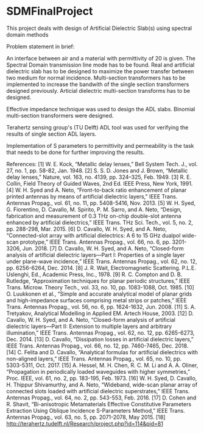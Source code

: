 # SDMFinalProject
This project deals with design of Artificial Dielectric Slab(s) using spectral domain methods

Problem statement in brief:

An interface between air and a material with permittivity of 20 is given. 
The Spectral Domain transmission line mode has to be found.
Real and artificial dielectric slab has to be designed to maximize the power transfer between two medium for normal incidence.
Multi-section transformers has to be implemented to increase the bandwith of the single section transformers designed previously.
Articial dielectric multi-section transforms has to be designed.

Effective impedance technique was used to design the ADL slabs.
Binomial multi-section transformers were designed.

Terahertz sensing group's (TU Delft) ADL tool was used for verifying the results of single section ADL layers.

Implementation of S parameters to permittivity and permeability is the task that needs to be done for further improving the results.

References:
[1] W. E. Kock, “Metallic delay lenses,” Bell System Tech. J., vol. 27, no. 1, pp. 58-82, Jan. 1948.
[2] S. S. D. Jones and J. Brown, “Metallic delay lenses,” Nature, vol. 163, no. 4139, pp. 324–325, Feb. 1949.
[3] R. E. Collin, Field Theory of Guided Waves, 2nd Ed. IEEE Press, New York, 1991.
[4] W. H. Syed and A. Neto, “Front-to-back ratio enhancement of planar printed antennas by means of
artificial dielectric layers,” IEEE Trans. Antennas Propag., vol. 61, no. 11, pp. 5408-5416, Nov. 2013.
[5] W. H. Syed, G. Fiorentino, D. Cavallo, M. Spirito, P. M. Sarro, and A. Neto, “Design, fabrication and
measurement of 0.3 THz on-chip double-slot antenna enhanced by artificial dielectrics,” IEEE Trans.
THz Sci. Tech., vol. 5, no. 2, pp. 288-298, Mar. 2015.
[6] D. Cavallo, W. H. Syed, and A. Neto, “Connected-slot array with artificial dielectrics: A 6 to 15 GHz dualpol wide-scan prototype,” IEEE Trans. Antennas Propag., vol. 66, no. 6, pp. 3201-3206, Jun. 2018.
[7] D. Cavallo, W. H. Syed, and A. Neto, “Closed-form analysis of artificial dielectric layers—Part I:
Properties of a single layer under plane-wave incidence,” IEEE Trans. Antennas Propag., vol. 62, no. 12,
pp. 6256-6264, Dec. 2014.
[8] J. R. Wait, Electromagnetic Scattering. P.L.E. Uslenghi, Ed., Academic Press, Inc., 1978.
[9] R. C. Compton and D. B. Rutledge, “Approximation techniques for planar periodic structures,” IEEE
Trans. Microw. Theory Tech., vol. 33, no. 10, pp. 1083-1088, Oct. 1985.
[10] O. Luukkonen et al., “Simple and accurate analytical model of planar grids and high-impedance surfaces
comprising metal strips or patches,” IEEE Trans. Antennas Propag., vol. 56, no. 6, pp. 1624-1632, Jun.
2008.
[11] S. A. Tretyakov, Analytical Modelling in Applied EM. Artech House, 2003.
[12] D. Cavallo, W. H. Syed, and A. Neto, “Closed-form analysis of artificial dielectric layers—Part II:
Extension to multiple layers and arbitrary illumination,” IEEE Trans. Antennas Propag., vol. 62, no. 12,
pp. 6265-6273, Dec. 2014.
[13] D. Cavallo, “Dissipation losses in artificial dielectric layers,” IEEE Trans. Antennas Propag., vol. 66, no.
12, pp. 7460-7465, Dec. 2018.
[14] C. Felita and D. Cavallo, “Analytical formulas for artificial dielectrics with non-aligned layers,” IEEE
Trans. Antennas Propag., vol. 65, no. 10, pp. 5303-5311, Oct. 2017.
[15] A. Hessel, M. H. Chen, R. C. M. Li and A. A. Oliner, “Propagation in periodically loaded waveguides with
higher symmetries,” Proc. IEEE, vol. 61, no. 2, pp. 183-195, Feb. 1973.
[16] W. H. Syed, D. Cavallo, H. Thippur Shivamurthy, and A. Neto, “Wideband, wide-scan planar array of
connected slots loaded with artificial dielectric superstrates,” IEEE Trans. Antennas Propag., vol. 64,
no. 2, pp. 543-553, Feb. 2016.
[17] D. Cohen and R. Shavit, “Bi-anisotropic Metamaterials Effective Constitutive Parameters Extraction
Using Oblique Incidence S-Parameters Method,” IEEE Trans. Antennas Propag., vol. 63, no. 5, pp.
2071-2078, May 2015.
[18] http://terahertz.tudelft.nl/Research/project.php?id=114&pid=81 
